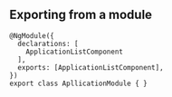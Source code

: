 ## Exporting from a module

```
@NgModule({
  declarations: [
    ApplicationListComponent
  ],
  exports: [ApplicationListComponent],
})
export class ApllicationModule { }

```